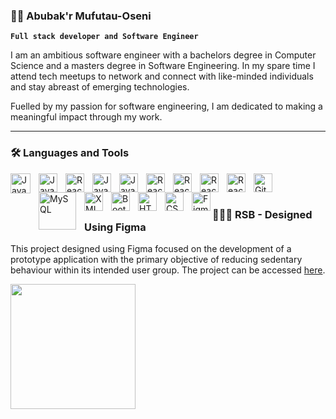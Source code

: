 ### 🏄‍♂️ Abubak'r Mufutau-Oseni

**`Full stack developer and Software Engineer`**

I am an ambitious software engineer with a bachelors degree in Computer Science and a masters degree in Software Engineering. In my spare time I attend tech meetups to network and connect with like-minded individuals and stay abreast of emerging technologies.

Fuelled by my passion for software engineering, I am dedicated to making a meaningful impact through my work.

---

### 🛠️ Languages and Tools
<img align="left" alt="Java" width="32px" style="padding-right:10px;" src="https://skillicons.dev/icons?i=java"/>
<img align="left" alt="JavaScript" width="30px" style="padding-right:10px;" src="https://skillicons.dev/icons?i=js" />
<img align="left" alt="React" width="30px" style="padding-right:10px;" src="https://skillicons.dev/icons?i=typescript" />
<img align="left" alt="JavaScript" width="30px" style="padding-right:10px;" src="https://skillicons.dev/icons?i=nodejs" />
<img align="left" alt="JavaScript" width="30px" style="padding-right:10px;" src="https://skillicons.dev/icons?i=expressjs" />
<img align="left" alt="React" width="30px" style="padding-right:10px;" src="https://www.vectorlogo.zone/logos/reactjs/reactjs-icon.svg" />
<img align="left" alt="React" width="30px" style="padding-right:10px;" src="https://skillicons.dev/icons?i=jest" />
<img align="left" alt="React" width="30px" style="padding-right:10px;" src="https://skillicons.dev/icons?i=firebase" />
<img align="left" alt="React" width="30px" style="padding-right:10px;" src="https://skillicons.dev/icons?i=jenkins" />
<img align="left" alt="Git" width="30px" style="padding-right:10px;" src="https://cdn.jsdelivr.net/gh/devicons/devicon/icons/git/git-original.svg" />
<img align="left" alt="MySQL" width="60px" style="padding-right:10px;" src="https://www.vectorlogo.zone/logos/mysql/mysql-ar21.svg" />
<img align="left" alt="XML" width="30px" style="padding-right:10px;" src="https://www.vectorlogo.zone/logos/w3c_xml/w3c_xml-icon.svg" />
<img align="left" alt="Bootstrap" width="30px" style="padding-right:10px;" src="https://www.vectorlogo.zone/logos/getbootstrap/getbootstrap-icon.svg" />
<img align="left" alt="HTML" width="30px" style="padding-right:10px;" src="https://cdn.jsdelivr.net/gh/devicons/devicon/icons/html5/html5-plain.svg" />
<img align="left" alt="CSS" width="30px" style="padding-right:10px;" src="https://cdn.jsdelivr.net/gh/devicons/devicon/icons/css3/css3-plain.svg"/>
<img align="left" alt="Figma" width="30px" src="https://www.vectorlogo.zone/logos/figma/figma-icon.svg" />
<br>

#

### 👨🏾‍💻 RSB - Designed Using Figma
<p>This project designed using Figma focused on the development of a prototype application with the primary objective of reducing sedentary behaviour within its intended user group. The project can be accessed <a href="https://www.figma.com/proto/KWOsjdhtIh2HTx7VK3sAiq/RSB?page-id=0%3A1&type=design&node-id=47-159&viewport=1448%2C-719%2C0.37&t=AuYALepNXEjVz4bI-1&scaling=scale-down&starting-point-node-id=6%3A4&mode=design">here</a>. </p>
<img src="https://github.com/abubakrmo/abubakrmo/blob/master/RSB.gif" width="200" >





